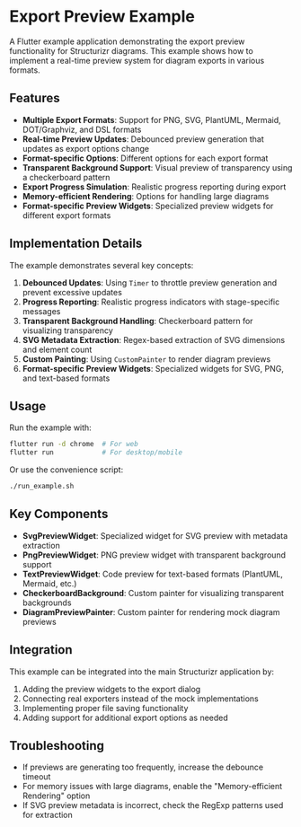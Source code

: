 # Export Preview Example

A Flutter example application demonstrating the export preview functionality for Structurizr diagrams. This example shows how to implement a real-time preview system for diagram exports in various formats.

## Features

- **Multiple Export Formats**: Support for PNG, SVG, PlantUML, Mermaid, DOT/Graphviz, and DSL formats
- **Real-time Preview Updates**: Debounced preview generation that updates as export options change
- **Format-specific Options**: Different options for each export format
- **Transparent Background Support**: Visual preview of transparency using a checkerboard pattern
- **Export Progress Simulation**: Realistic progress reporting during export
- **Memory-efficient Rendering**: Options for handling large diagrams
- **Format-specific Preview Widgets**: Specialized preview widgets for different export formats

## Implementation Details

The example demonstrates several key concepts:

1. **Debounced Updates**: Using `Timer` to throttle preview generation and prevent excessive updates
2. **Progress Reporting**: Realistic progress indicators with stage-specific messages
3. **Transparent Background Handling**: Checkerboard pattern for visualizing transparency
4. **SVG Metadata Extraction**: Regex-based extraction of SVG dimensions and element count
5. **Custom Painting**: Using `CustomPainter` to render diagram previews
6. **Format-specific Preview Widgets**: Specialized widgets for SVG, PNG, and text-based formats

## Usage

Run the example with:

```bash
flutter run -d chrome  # For web
flutter run            # For desktop/mobile
```

Or use the convenience script:

```bash
./run_example.sh
```

## Key Components

- **SvgPreviewWidget**: Specialized widget for SVG preview with metadata extraction
- **PngPreviewWidget**: PNG preview widget with transparent background support
- **TextPreviewWidget**: Code preview for text-based formats (PlantUML, Mermaid, etc.)
- **CheckerboardBackground**: Custom painter for visualizing transparent backgrounds
- **DiagramPreviewPainter**: Custom painter for rendering mock diagram previews

## Integration

This example can be integrated into the main Structurizr application by:

1. Adding the preview widgets to the export dialog
2. Connecting real exporters instead of the mock implementations
3. Implementing proper file saving functionality
4. Adding support for additional export options as needed

## Troubleshooting

- If previews are generating too frequently, increase the debounce timeout
- For memory issues with large diagrams, enable the "Memory-efficient Rendering" option
- If SVG preview metadata is incorrect, check the RegExp patterns used for extraction
